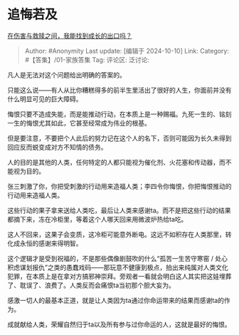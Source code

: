 # 追悔若及
[在伤害与救赎之间，我能找到成长的出口吗？](https://www.zhihu.com/question/808437605/answer/4724144069)

> Author: #Anonymity
> Last update: [编辑于 2024-10-10]
> Link:
> Category: #【答集】/01-家族答集 
> Tag: 
> 评论区:
> 泛讨论:

凡人是无法对这个问题给出明确的答案的。

只能这么说——有人从比你糟糕得多的前半生里活出了很好的人生，你面前并没有什么明显可见的巨大障碍。

悔恨只要不造成失能，而是能推动行动，在本质上是一种赐福。九死一生的、铭刻一生的悔恨尤其如此，它甚至经常成为伟业的根基。

但是要注意，不要把个人此后的努力记在这个人的名下，否则可能因为长久未得到回应反而蜕变成对方不知情的债务。

人的目的是其他的人类，任何特定的人都只能视为催化剂、火花塞和传动器，而不能视为目的。

张三刺激了你，你把受刺激的行动用来造福人类；李四令你悔恨，你把悔恨推动的行动用来造福人类。

这些行动的果子拿来送给人类吃，最后让人类来感谢ta。而不是把这些行动的结果都摘下来，冻在冷柜里，等着这个人哪天回来用微波炉热给ta吃。

这人不回来，这果子会变质，这冷柜可能意外断电。这远不如积存在人类那里，转化成永恒的感谢来得明智。

这个逻辑才是受到祝福的，不是那些偶像剧鼓吹的什么“孤苦一生苦守寒窑 / 处心积虑谋划报仇”之类的愚蠢戏码——那玩意不健康到极点，拍出来纯属对人类文化犯罪，在本质上是在拿对方搞邪神崇拜。旁观者一看就会明白这人其实把这娃埋葬了、耽误了、浪费了。人类反而会痛恨ta当初那个胆大妄为。

感激一切人的最基本正道，就是让人类因为ta通过你命运带来的结果而感谢ta的作为。

成就献给人类，荣耀自然归于ta以及所有参与过你命运的人，这就是最好的悔恨。